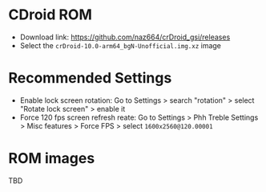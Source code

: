 # CDroid ROM

* Download link: https://github.com/naz664/crDroid_gsi/releases
* Select the `crDroid-10.0-arm64_bgN-Unofficial.img.xz` image


# Recommended Settings
* Enable lock screen rotation: Go to Settings > search "rotation" > select "Rotate lock screen" > enable it
* Force 120 fps screen refresh reate: Go to Settings > Phh Treble Settings > Misc features > Force FPS > select `1600x2560@120.00001`

# ROM images
TBD
